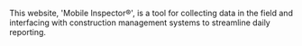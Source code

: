 This website, 'Mobile Inspector®', is a tool for collecting data in the field and interfacing with construction management systems to streamline daily reporting.
